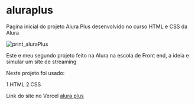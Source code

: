 # aluraplus
Pagina inicial do projeto Alura Plus desenvolvido no curso HTML e CSS da Alura

![print_aluraPlus](https://github.com/laychan25/portifolio/assets/123597109/a3588a6f-7330-4ae2-8f1e-c22f121f1b87)

Este e meu segundo projeto feito na Alura na escola de Front end, a ideia e simular um site de streaming

Neste projeto foi usado:

1.HTML
2.CSS

Link do site no Vercel [alura plus](https://aluraplus-black-eta.vercel.app/)


